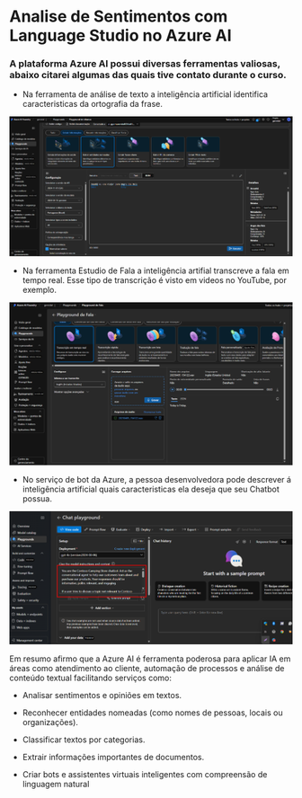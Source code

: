 # Analise de Sentimentos com Language Studio no Azure AI

### A plataforma Azure AI possui diversas ferramentas valiosas, abaixo citarei algumas das quais tive contato durante o curso.

- Na ferramenta de análise de texto a inteligência artificial identifica caracteristicas da ortografia da frase.

![Print1](./images/Texto.png)

- Na ferramenta Estudio de Fala a inteligência artifial transcreve a fala em tempo real. Esse tipo de transcrição é visto em videos no YouTube, por exemplo.

![Print2](./images/Fala.png)

- No serviço de bot da Azure, a pessoa desenvolvedora pode descrever á inteligência artificial quais caracteristicas ela deseja que seu Chatbot possua.

![Print3](./images/Chatbot.png)

Em resumo afirmo que a Azure AI é ferramenta poderosa para aplicar IA em áreas como atendimento ao cliente, automação de processos e análise de conteúdo textual facilitando serviços como:

- Analisar sentimentos e opiniões em textos.

- Reconhecer entidades nomeadas (como nomes de pessoas, locais ou organizações).

- Classificar textos por categorias.

- Extrair informações importantes de documentos.

- Criar bots e assistentes virtuais inteligentes com compreensão de linguagem natural